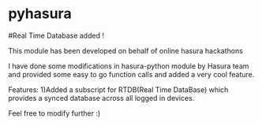 # pyhasura

#Real Time Database added !

This module has been developed on behalf of online hasura hackathons

I have done some modifications in hasura-python module by Hasura team and provided some easy to go function calls and added a very cool feature.

Features:
	1)Added a subscript for RTDB(Real Time DataBase) which provides a synced database across all logged in devices.



Feel free to modify further :)	